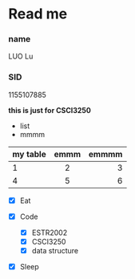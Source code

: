 # Read me

### name
LUO Lu
### SID
1155107885

**this is just for CSCI3250**

* list
* mmmm

my table|emmm|emmmm
---|:--:|---:
1|2|3
4|5|6

- [x] Eat
- [x] Code
  - [x] ESTR2002
  - [x] CSCI3250
  - [x] data structure
- [x] Sleep

